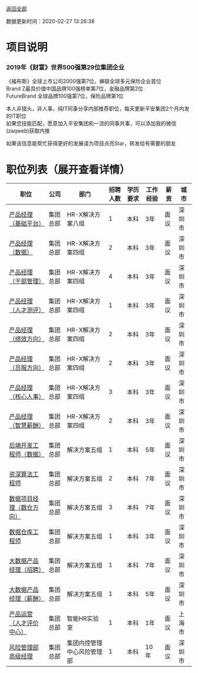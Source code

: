 [返回全部](https://github.com/zaqweb/PA-IT-JOBS/)

数据更新时间：2020-02-27 13:26:38
# 项目说明

### 2019年《财富》世界500强第29位集团企业
《福布斯》全球上市公司2000强第7位，蝉联全球多元保险企业首位  
Brand Z最具价值中国品牌100强榜单第7位，金融品牌第2位  
FutureBrand 全球品牌100强第7位，保险品牌第1位

本人非猎头，非人事，纯IT同事分享内部推荐职位，每天更新平安集团2个月内发的IT职位  
如果您技能匹配，愿意加入平安集团和一流的同事共事，可以添加我的微信(zaqweb)获取内推 

如果该信息能帮忙获得更好的发展请为项目点亮Star，转发给有需要的朋友
# 职位列表（展开查看详情）

|职位|公司|部门|招聘人数|学历要求|工作经验|薪资|城市|
|---|---|---|---|---|---|---|---|
|[产品经理（基础平台）](../detail/856F012676F54B92AA1142FFC7C65D6D.md)|集团总部|HR-X解决方案八组|1|本科|3年|面议|深圳市|
|[产品经理（数据）](../detail/16476D82B81145D48006E4963A824450.md)|集团总部|HR-X解决方案四组|2|本科|3年|面议|深圳市|
|[产品经理（干部管理）](../detail/3E4926CB5EEA41A2B427F13BA24B1665.md)|集团总部|HR-X解决方案四组|4|本科|3年|面议|深圳市|
|[产品经理（人才测评）](../detail/5C95B6DCF8374D22AFD0317427B5A9D6.md)|集团总部|HR-X解决方案四组|1|本科|3年|面议|深圳市|
|[产品经理（绩效方向）](../detail/330E07B097934AD1BCBE0751B372833A.md)|集团总部|HR-X解决方案四组|2|本科|3年|面议|深圳市|
|[产品经理（员服方向）](../detail/15BA4DEFDEB3426181F495BD7425322B.md)|集团总部|HR-X解决方案四组|2|本科|3年|面议|深圳市|
|[产品经理（核心人事）](../detail/446813C29EA340CAA6AA6B570FEFBF62.md)|集团总部|HR-X解决方案四组|3|本科|3年|面议|深圳市|
|[产品经理（智慧薪酬）](../detail/1A60C1DE90544E1B8DFF75A6AFF06267.md)|集团总部|HR-X解决方案四组|2|本科|3年|面议|深圳市|
|[后端开发工程师（数据）](../detail/C88A7F39E5ED4DB6B1133B645D85190C.md)|集团总部|解决方案五组|1|本科|5年|面议|深圳市|
|[资深算法工程师](../detail/6AF5AA103C99437DAD7356200C6EDE46.md)|集团总部|解决方案五组|2|本科|7年|面议|深圳市|
|[数据项目经理（数仓方向）](../detail/8C614EE1915D4874B23E16DE0CB42539.md)|集团总部|解决方案五组|3|本科|7年|面议|深圳市|
|[数据仓库工程师](../detail/61E1697326F5453A92D211A780075416.md)|集团总部|解决方案五组|1|本科|3年|面议|深圳市|
|[大数据产品经理（招聘）](../detail/02690AD351C4459DBE594BC958B7DEF8.md)|集团总部|解决方案五组|1|本科|7年|面议|深圳市|
|[大数据产品经理（薪酬）](../detail/496A041C274E41499B08BF09394187C8.md)|集团总部|解决方案五组|1|本科|5年|面议|深圳市|
|[产品运营（人才评价中心）](../detail/87D8869AFCED41EA8E3CE40E97BC64DC.md)|集团总部|智能HR实验室|1|本科|1年|面议|上海市|
|[风险管理部高级经理](../detail/C9F2EBEC0D55466B8A3859DCA996942F.md)|集团总部|集团内控管理中心风险管理部|1|本科|10年|面议|深圳市|





